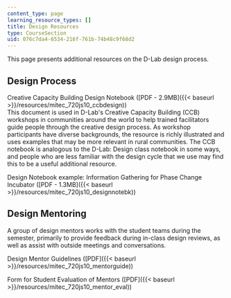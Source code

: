 ```yaml
---
content_type: page
learning_resource_types: []
title: Design Resources
type: CourseSection
uid: 076c7da4-6534-216f-761b-74b48c9f68d2
---
```


This page presents additional resources on the D-Lab design process.

Design Process
--------------

Creative Capacity Building Design Notebook ([PDF - 2.9MB]({{< baseurl >}}/resources/mitec_720js10_ccbdesign))  
This document is used in D-Lab's Creative Capacity Building (CCB) workshops in communities around the world to help trained facilitators guide people through the creative design process. As workshop participants have diverse backgrounds, the resource is richly illustrated and uses examples that may be more relevant in rural communities. The CCB notebook is analogous to the D-Lab: Design class notebook in some ways, and people who are less familiar with the design cycle that we use may find this to be a useful additional resource.

Design Notebook example: Information Gathering for Phase Change Incubator ([PDF - 1.3MB]({{< baseurl >}}/resources/mitec_720js10_designnotebk))

Design Mentoring
----------------

A group of design mentors works with the student teams during the semester, primarily to provide feedback during in-class design reviews, as well as assist with outside meetings and conversations.

Design Mentor Guidelines ([PDF]({{< baseurl >}}/resources/mitec_720js10_mentorguide))

Form for Student Evaluation of Mentors ([PDF]({{< baseurl >}}/resources/mitec_720js10_mentor_eval))
